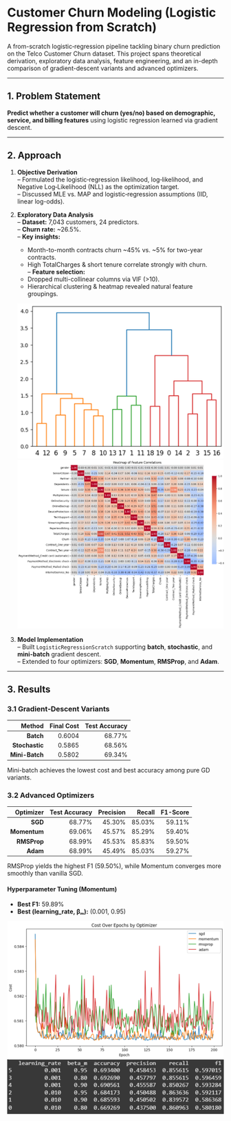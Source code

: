 # Customer Churn Modeling (Logistic Regression from Scratch)

A from-scratch logistic‐regression pipeline tackling binary churn prediction on the Telco Customer Churn dataset. This project spans theoretical derivation, exploratory data analysis, feature engineering, and an in-depth comparison of gradient-descent variants and advanced optimizers.


---

## 1. Problem Statement

**Predict whether a customer will churn (yes/no) based on demographic, service, and billing features** using logistic regression learned via gradient descent.

---

## 2. Approach

1. **Objective Derivation**  
   – Formulated the logistic‐regression likelihood, log‐likelihood, and Negative Log‐Likelihood (NLL) as the optimization target.  
   – Discussed MLE vs. MAP and logistic‐regression assumptions (IID, linear log-odds).  

2. **Exploratory Data Analysis**  
   – **Dataset:** 7,043 customers, 24 predictors.  
   – **Churn rate:** ~26.5%.  
   – **Key insights:**  
     - Month-to-month contracts churn ~45% vs. ~5% for two-year contracts.  
     - High TotalCharges & short tenure correlate strongly with churn.  
   – **Feature selection:**  
     - Dropped multi-collinear columns via VIF (>10).  
     - Hierarchical clustering & heatmap revealed natural feature groupings.

   ![](dendrogram.png)  
   ![](correlation_heatmap.png)  

3. **Model Implementation**  
   – Built `LogisticRegressionScratch` supporting **batch**, **stochastic**, and **mini-batch** gradient descent.  
   – Extended to four optimizers: **SGD**, **Momentum**, **RMSProp**, and **Adam**.

---

## 3. Results

### 3.1 Gradient‐Descent Variants

| Method       | Final Cost | Test Accuracy |
|-------------:|-----------:|--------------:|
| **Batch**    | 0.6004     | 68.77%        |
| **Stochastic** | 0.5865   | 68.56%        |
| **Mini-Batch** | 0.5802   | 69.34%        |

Mini-batch achieves the lowest cost and best accuracy among pure GD variants.

### 3.2 Advanced Optimizers

| Optimizer | Test Accuracy | Precision | Recall | F1-Score |
|----------:|--------------:|----------:|-------:|---------:|
| **SGD**     | 68.77%       | 45.30%    | 85.03% | 59.11%   |
| **Momentum**| 69.06%       | 45.57%    | 85.29% | 59.40%   |
| **RMSProp** | 68.99%       | 45.53%    | 85.83% | 59.50%   |
| **Adam**    | 68.99%       | 45.49%    | 85.03% | 59.27%   |

RMSProp yields the highest F1 (59.50%), while Momentum converges more smoothly than vanilla SGD.

#### Hyperparameter Tuning (Momentum)

- **Best F1:** 59.89%  
- **Best (learning_rate, βₘ):** (0.001, 0.95)  

![](optimizer_cost_curves.png)  
![](hyperparam_results.png)  
